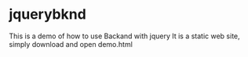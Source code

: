 # jquerybknd

This is a demo of how to use Backand with jquery
It is a static web site, simply download and open demo.html

